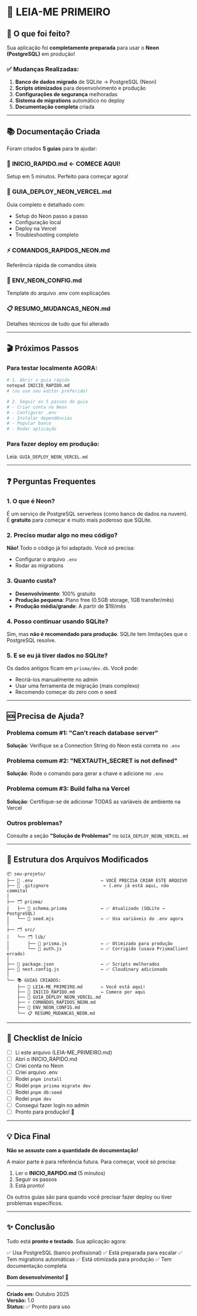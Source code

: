 # 👋 LEIA-ME PRIMEIRO

## 🎯 O que foi feito?

Sua aplicação foi **completamente preparada** para usar o **Neon (PostgreSQL)** em produção!

### ✅ Mudanças Realizadas:

1. **Banco de dados migrado** de SQLite → PostgreSQL (Neon)
2. **Scripts otimizados** para desenvolvimento e produção
3. **Configurações de segurança** melhoradas
4. **Sistema de migrations** automático no deploy
5. **Documentação completa** criada

---

## 📚 Documentação Criada

Foram criados **5 guias** para te ajudar:

### 🚀 **INICIO_RAPIDO.md** ← COMECE AQUI!

Setup em 5 minutos. Perfeito para começar agora!

### 📖 **GUIA_DEPLOY_NEON_VERCEL.md**

Guia completo e detalhado com:

- Setup do Neon passo a passo
- Configuração local
- Deploy na Vercel
- Troubleshooting completo

### ⚡ **COMANDOS_RAPIDOS_NEON.md**

Referência rápida de comandos úteis

### 🔧 **ENV_NEON_CONFIG.md**

Template do arquivo .env com explicações

### 📋 **RESUMO_MUDANCAS_NEON.md**

Detalhes técnicos de tudo que foi alterado

---

## 🎬 Próximos Passos

### Para testar localmente AGORA:

```bash
# 1. Abrir o guia rápido
notepad INICIO_RAPIDO.md
# (ou use seu editor preferido)

# 2. Seguir os 5 passos do guia
# - Criar conta no Neon
# - Configurar .env
# - Instalar dependências
# - Popular banco
# - Rodar aplicação
```

### Para fazer deploy em produção:

Leia: `GUIA_DEPLOY_NEON_VERCEL.md`

---

## ❓ Perguntas Frequentes

### 1. O que é Neon?

É um serviço de PostgreSQL serverless (como banco de dados na nuvem). É **gratuito** para começar e muito mais poderoso que SQLite.

### 2. Preciso mudar algo no meu código?

**Não!** Todo o código já foi adaptado. Você só precisa:

- Configurar o arquivo `.env`
- Rodar as migrations

### 3. Quanto custa?

- **Desenvolvimento**: 100% gratuito
- **Produção pequena**: Plano free (0.5GB storage, 1GB transfer/mês)
- **Produção média/grande**: A partir de $19/mês

### 4. Posso continuar usando SQLite?

Sim, mas **não é recomendado para produção**. SQLite tem limitações que o PostgreSQL resolve.

### 5. E se eu já tiver dados no SQLite?

Os dados antigos ficam em `prisma/dev.db`. Você pode:

- Recriá-los manualmente no admin
- Usar uma ferramenta de migração (mais complexo)
- Recomendo começar do zero com o seed

---

## 🆘 Precisa de Ajuda?

### Problema comum #1: "Can't reach database server"

**Solução**: Verifique se a Connection String do Neon está correta no `.env`

### Problema comum #2: "NEXTAUTH_SECRET is not defined"

**Solução**: Rode o comando para gerar a chave e adicione no `.env`

### Problema comum #3: Build falha na Vercel

**Solução**: Certifique-se de adicionar TODAS as variáveis de ambiente na Vercel

### Outros problemas?

Consulte a seção **"Solução de Problemas"** no `GUIA_DEPLOY_NEON_VERCEL.md`

---

## 📁 Estrutura dos Arquivos Modificados

```
📦 seu-projeto/
├── 📄 .env                          ← VOCÊ PRECISA CRIAR ESTE ARQUIVO
├── 📄 .gitignore                     ← (.env já está aqui, não commita)
│
├── 🗂️ prisma/
│   ├── 📄 schema.prisma             ← ✅ Atualizado (SQLite → PostgreSQL)
│   └── 📄 seed.mjs                  ← ✅ Usa variáveis do .env agora
│
├── 🗂️ src/
│   └── 🗂️ lib/
│       ├── 📄 prisma.js             ← ✅ Otimizado para produção
│       └── 📄 auth.js               ← ✅ Corrigido (usava PrismaClient errado)
│
├── 📄 package.json                  ← ✅ Scripts melhorados
├── 📄 next.config.js                ← ✅ Cloudinary adicionado
│
└── 📚 GUIAS CRIADOS:
    ├── 📖 LEIA-ME_PRIMEIRO.md       ← Você está aqui!
    ├── 🚀 INICIO_RAPIDO.md          ← Comece por aqui
    ├── 📖 GUIA_DEPLOY_NEON_VERCEL.md
    ├── ⚡ COMANDOS_RAPIDOS_NEON.md
    ├── 🔧 ENV_NEON_CONFIG.md
    └── 📋 RESUMO_MUDANCAS_NEON.md
```

---

## 🎯 Checklist de Início

- [ ] Li este arquivo (LEIA-ME_PRIMEIRO.md)
- [ ] Abri o INICIO_RAPIDO.md
- [ ] Criei conta no Neon
- [ ] Criei arquivo .env
- [ ] Rodei `pnpm install`
- [ ] Rodei `pnpm prisma migrate dev`
- [ ] Rodei `pnpm db:seed`
- [ ] Rodei `pnpm dev`
- [ ] Consegui fazer login no admin
- [ ] Pronto para produção! 🚀

---

## 💡 Dica Final

**Não se assuste com a quantidade de documentação!**

A maior parte é para referência futura. Para começar, você só precisa:

1. Ler o **INICIO_RAPIDO.md** (5 minutos)
2. Seguir os passos
3. Está pronto!

Os outros guias são para quando você precisar fazer deploy ou tiver problemas específicos.

---

## ✨ Conclusão

Tudo está **pronto e testado**. Sua aplicação agora:

✅ Usa PostgreSQL (banco profissional)
✅ Está preparada para escalar
✅ Tem migrations automáticas
✅ Está otimizada para produção
✅ Tem documentação completa

**Bom desenvolvimento! 🚀**

---

**Criado em:** Outubro 2025  
**Versão:** 1.0  
**Status:** ✅ Pronto para uso

